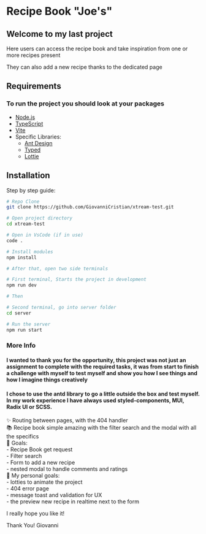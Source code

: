 # Recipe Book "Joe's"

<h2>Welcome to my last project</h2>
<p>Here users can access the recipe book and take inspiration from one or more recipes present</p>
<p>They can also add a new recipe thanks to the dedicated page</p>

## Requirements

<h3>To run the project you should look at your packages</h3>

- [Node.js](https://nodejs.org/)
- [TypeScript](https://www.typescriptlang.org/)
- [Vite](https://vitejs.dev/)
- Specific Libraries:
  - [Ant Design](https://ant.design/)
  - [Typed](https://typed.js/)
  - [Lottie](https://airbnb.io/lottie/)

## Installation

Step by step guide:

```bash
# Repo Clone
git clone https://github.com/GiovanniCristian/xtream-test.git

# Open project directory
cd xtream-test

# Open in VsCode (if in use)
code .

# Install modules
npm install

# After that, open two side terminals

# First terminal, Starts the project in development
npm run dev

# Then

# Second terminal, go into server folder
cd server

# Run the server
npm run start

```

### More Info
<h4>I wanted to thank you for the opportunity, this project was not just an assignment to complete with the required tasks, it was from start to finish a challenge with myself to test myself and show you how I see things and how I imagine things creatively</h4>
<h4>I chose to use the antd library to go a little outside the box and test myself. In my work experience I have always used styled-components, MUI, Radix UI or SCSS.</h4>
<p align="left">✨ Routing between pages, with the 404 handler<br>📚 Recipe book simple amazing with the filter search and the modal with all the specifics<br>🎯 Goals: <br>- Recipe Book get request<br>- Filter search<br>- Form to add a new recipe<br>- nested modal to handle comments and ratings<br>🎲 My personal goals: <br>- lotties to animate the project<br>- 404 error page<br>- message toast and validation for UX<br>- the preview new recipe in realtime next to the form</p>

I really hope you like it!

Thank You!
Giovanni
